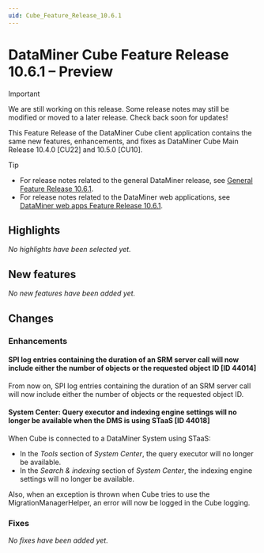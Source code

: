 ```yaml
---
uid: Cube_Feature_Release_10.6.1
---
```


# DataMiner Cube Feature Release 10.6.1 – Preview

> [!IMPORTANT]
> We are still working on this release. Some release notes may still be modified or moved to a later release. Check back soon for updates!

This Feature Release of the DataMiner Cube client application contains the same new features, enhancements, and fixes as DataMiner Cube Main Release 10.4.0 [CU22] and 10.5.0 [CU10].

> [!TIP]
>
> - For release notes related to the general DataMiner release, see [General Feature Release 10.6.1](xref:General_Feature_Release_10.6.1).
> - For release notes related to the DataMiner web applications, see [DataMiner web apps Feature Release 10.6.1](xref:Web_apps_Feature_Release_10.6.1).

## Highlights

*No highlights have been selected yet.*

## New features

*No new features have been added yet.*

## Changes

### Enhancements

#### SPI log entries containing the duration of an SRM server call will now include either the number of objects or the requested object ID [ID 44014]

<!-- MR 10.4.0 [CU22] / 10.5.0 [CU10] / 10.6.0 [CU0] - FR 10.6.1 -->

From now on, SPI log entries containing the duration of an SRM server call will now include either the number of objects or the requested object ID.

#### System Center: Query executor and indexing engine settings will no longer be available when the DMS is using STaaS [ID 44018]

<!-- MR 10.4.0 [CU22] / 10.5.0 [CU10] / 10.6.0 [CU0] - FR 10.6.1 -->

When Cube is connected to a DataMiner System using STaaS:

- In the *Tools* section of *System Center*, the query executor will no longer be available.
- In the *Search & indexing* section of *System Center*, the indexing engine settings will no longer be available.

Also, when an exception is thrown when Cube tries to use the MigrationManagerHelper, an error will now be logged in the Cube logging.

### Fixes

*No fixes have been added yet.*
